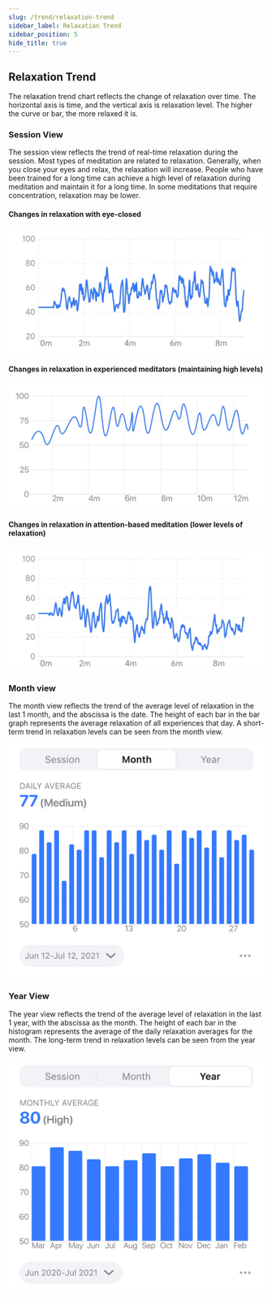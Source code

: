 ```yaml
---
slug: /trend/relaxation-trend
sidebar_label: Relaxation Trend
sidebar_position: 5
hide_title: true
---
```



## Relaxation Trend

The relaxation trend chart  reflects the change of relaxation over time. The horizontal axis is time, and the vertical axis is relaxation level. The higher the curve or bar, the more relaxed it is.

### Session View

The session view reflects the trend of real-time relaxation during the session. Most types of meditation are related to relaxation. Generally, when you close your eyes and relax, the relaxation will increase. People who have been trained for a long time can achieve a high level of relaxation during meditation and maintain it for a long time. In some meditations that require concentration, relaxation may be lower.

#### Changes in relaxation with eye-closed
![Changes in relaxation with eye-closed](ImagesL/27.PNG)

#### Changes in relaxation in experienced meditators (maintaining high levels)
![Changes in relaxation in experienced meditators (maintaining high levels)](ImagesL/28.PNG)

#### Changes in relaxation in attention-based meditation (lower levels of relaxation)
![Changes in relaxation in attention-based meditation (lower levels of relaxation)](ImagesL/29.PNG)

### Month view
The month view reflects the trend of the average level of relaxation in the last 1 month, and the abscissa is the date. The height of each bar in the bar graph represents the average relaxation of all experiences that day. A short-term trend in relaxation levels can be seen from the month view.

![graph)](ImagesL/relax-m.png)

### Year View
The year view reflects the trend of the average level of relaxation in the last 1 year, with the abscissa as the month. The height of each bar in the histogram represents the average of the daily relaxation averages for the month. The long-term trend in relaxation levels can be seen from the year view.

![graph)](ImagesL/relax-m-1.png)